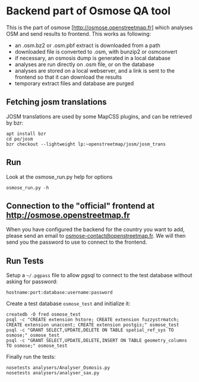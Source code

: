 Backend part of Osmose QA tool
==============================

This is the part of osmose [http://osmose.openstreetmap.fr] which analyses OSM
and send results to frontend. This works as following:

  - an .osm.bz2 or .osm.pbf extract is downloaded from a path
  - downloaded file is converted to .osm, with bunzip2 or osmconvert
  - if necessary, an osmosis dump is generated in a local database
  - analyses are run directly on .osm file, or on the database
  - analyses are stored on a local webserver, and a link is sent to the
    frontend so that it can download the results
  - temporary extract files and database are purged

Fetching josm translations
--------------------------

JOSM translations are used by some MapCSS plugins, and can be retrieved by bzr:
```
apt install bzr
cd po/josm
bzr checkout --lightweight lp:~openstreetmap/josm/josm_trans
```

Run
---

Look at the osmose_run.py help for options
```
osmose_run.py -h
```


Connection to the "official" frontend at http://osmose.openstreetmap.fr
-----------------------------------------------------------------------

When you have configured the backend for the country you want to add, please
send an email to osmose-contact@openstreetmap.fr. We will then send you the
password to use to connect to the frontend.


Run Tests
---------

Setup a `~/.pgpass` file to allow pgsql to connect to the test database without asking for password:
```
hostname:port:database:username:password
```

Create a test database `osmose_test` and initialize it:
```
createdb -O fred osmose_test
psql -c "CREATE extension hstore; CREATE extension fuzzystrmatch; CREATE extension unaccent; CREATE extension postgis;" osmose_test
psql -c "GRANT SELECT,UPDATE,DELETE ON TABLE spatial_ref_sys TO osmose;" osmose_test
psql -c "GRANT SELECT,UPDATE,DELETE,INSERT ON TABLE geometry_columns TO osmose;" osmose_test
```

Finally run the tests:
```
nosetests analysers/Analyser_Osmosis.py
nosetests analysers/analyser_sax.py
```
